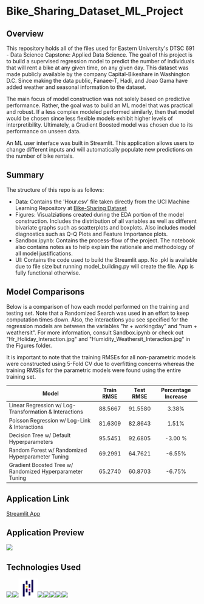 # Bike_Sharing_Dataset_ML_Project
## Overview
This repository holds all of the files used for Eastern University's DTSC 691 - Data Science Capstone: Applied Data Science. The goal of this project is to build a supervised regression model to predict the number of individuals that will rent a bike at any given time, on any given day. This dataset was made publicly available by the company Capital-Bikeshare in Washington D.C. Since making the data public, Fanaee-T, Hadi, and Joao Gama have added weather and seasonal information to the dataset.

The main focus of model construction was not solely based on predictive performance. Rather, the goal was to build an ML model that was practical and robust. If a less complex modeled performed similarly, then that model would be chosen since less flexible models exhibit higher levels of interpretibility. Ultimately, a Gradient Boosted model was chosen due to its performance on unseen data.

An ML user interface was built in Streamlit. This application allows users to change different inputs and will automatically populate new predictions on the number of bike rentals.

## Summary
The structure of this repo is as follows:
  - Data: Contains the 'Hour.csv' file taken directly from the UCI Machine Learning Repository at [Bike-Sharing Dataset](http://archive.ics.uci.edu/ml/datasets/Bike+Sharing+Dataset)
  - Figures: Visualziations created during the EDA portion of the model construction. Includes the distribution of all variables as well as different bivariate graphs such as scatterplots and boxplots. Also includes model diagnostics such as Q-Q Plots and Feature Importance plots.
  - Sandbox.ipynb: Contains the process-flow of the project. The notebook also contains notes as to help explain the rationale and methodology of all model justifications.
  - UI: Contains the code used to build the Streamlit app. No .pkl is available due to file size but running model_building.py will create the file. App is fully functional otherwise.

## Model Comparisons
Below is a comparison of how each model performed on the training and testing set. Note that a Randomized Search was used in an effort to keep computation times down. Also, the interactions you see specified for the regression models are between the variables "hr + workingday" and "hum + weathersit". For more information, consult Sandbox.ipynb or check out "Hr_Holiday_Interaction.jpg" and "Humidity_Weathersit_Interaction.jpg" in the Figures folder.

It is important to note that the training RMSEs for all non-parametric models were constructed using 5-Fold CV due to overfitting concerns whereas the training RMSEs for the parametric models were found using the entire training set.

| Model | Train RMSE | Test RMSE | Percentage Increase |
| --- | :---: | :---: | :---: |
| Linear Regression w/ Log-Transformation & Interactions | 88.5667 | 91.5580 | 3.38% |
| Poisson Regression w/ Log-Link & Interactions | 81.6309 | 82.8643 | 1.51% |
| Decision Tree w/ Default Hyperparameters | 95.5451 | 92.6805 | -3.00 % |
| Random Forest w/ Randomized Hyperparameter Tuning | 69.2991 | 64.7621 | -6.55% |
| Gradient Boosted Tree w/ Randomized Hyperparameter Tuning | 65.2740 | 60.8703 | -6.75% |

## Application Link
[Streamlit App](https://bikeshare-ml-streamlit-app.herokuapp.com/)

## Application Preview
<img height=200
src="https://s7.gifyu.com/images/video1341223613_AdobeCreativeCloudExpress.gif"/>

## Technologies Used
<img height=50 src="https://www.vectorlogo.zone/logos/python/python-icon.svg"/><img height=50
src="https://www.vectorlogo.zone/logos/numpy/numpy-icon.svg"/><img height=50
src="https://raw.githubusercontent.com/devicons/devicon/v2.15.1/icons/pandas/pandas-original.svg"/><img height=50
src="https://upload.wikimedia.org/wikipedia/commons/thumb/0/05/Scikit_learn_logo_small.svg/260px-Scikit_learn_logo_small.svg.png?20180808062052"/><img height=50
src="https://seaborn.pydata.org/_images/logo-mark-lightbg.svg"/><img height=50
src="https://upload.wikimedia.org/wikipedia/commons/thumb/8/84/Matplotlib_icon.svg/180px-Matplotlib_icon.svg.png?20150311090915"/><img height=50
src="https://www.vectorlogo.zone/logos/git-scm/git-scm-icon.svg"/><img height=50
src="https://raw.githubusercontent.com/snehankekre/roboflow-streamlit-logos/master/images/streamlit_logo.png"/>
